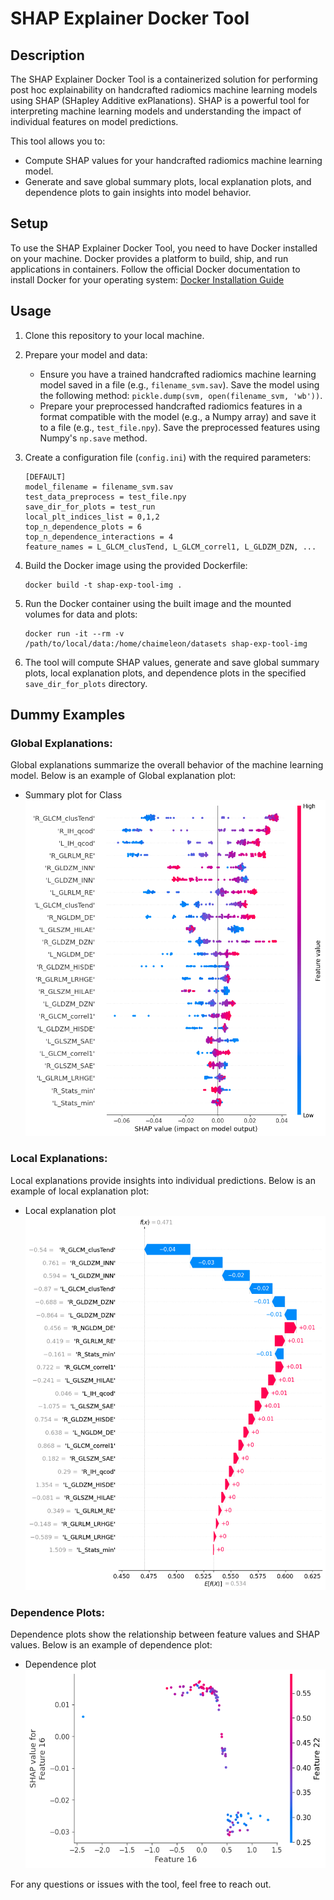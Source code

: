 # SHAP Explainer Docker Tool

## Description

The SHAP Explainer Docker Tool is a containerized solution for performing post hoc explainability on handcrafted radiomics machine learning models using SHAP (SHapley Additive exPlanations). SHAP is a powerful tool for interpreting machine learning models and understanding the impact of individual features on model predictions.

This tool allows you to:

- Compute SHAP values for your handcrafted radiomics machine learning model.
- Generate and save global summary plots, local explanation plots, and dependence plots to gain insights into model behavior.

## Setup

To use the SHAP Explainer Docker Tool, you need to have Docker installed on your machine. Docker provides a platform to build, ship, and run applications in containers. Follow the official Docker documentation to install Docker for your operating system: [Docker Installation Guide](https://docs.docker.com/get-docker/)

## Usage

1. Clone this repository to your local machine.

2. Prepare your model and data:
   - Ensure you have a trained handcrafted radiomics machine learning model saved in a file (e.g., `filename_svm.sav`). Save the model using the following method: `pickle.dump(svm, open(filename_svm, 'wb'))`.
   - Prepare your preprocessed handcrafted radiomics features in a format compatible with the model (e.g., a Numpy array) and save it to a file (e.g., `test_file.npy`). Save the preprocessed features using Numpy's `np.save` method.

3. Create a configuration file (`config.ini`) with the required parameters:
   ```
   [DEFAULT]
   model_filename = filename_svm.sav
   test_data_preprocess = test_file.npy
   save_dir_for_plots = test_run
   local_plt_indices_list = 0,1,2
   top_n_dependence_plots = 6
   top_n_dependence_interactions = 4
   feature_names = L_GLCM_clusTend, L_GLCM_correl1, L_GLDZM_DZN, ...
   ```

4. Build the Docker image using the provided Dockerfile:
   ```
   docker build -t shap-exp-tool-img .
   ```

5. Run the Docker container using the built image and the mounted volumes for data and plots:
   ```
   docker run -it --rm -v /path/to/local/data:/home/chaimeleon/datasets shap-exp-tool-img
   ```


6. The tool will compute SHAP values, generate and save global summary plots, local explanation plots, and dependence plots in the specified `save_dir_for_plots` directory.

## Dummy Examples

### Global Explanations:

Global explanations summarize the overall behavior of the machine learning model.  Below is an example of Global explanation plot:

- Summary plot for Class
  ![Summary Plot](examples/global_summary_plot.png)


### Local Explanations:

Local explanations provide insights into individual predictions. Below is an example of local explanation plot:

- Local explanation plot
  ![Local Plot Instance 0](examples/local_plot_instance_0.png)


### Dependence Plots:

Dependence plots show the relationship between feature values and SHAP values.  Below is an example of dependence plot:

- Dependence plot
  ![Dependence Plot Feature 0 Interaction 0](examples/dependence_plot_feature_0_interaction_0.png)



For any questions or issues with the tool, feel free to reach out. 

